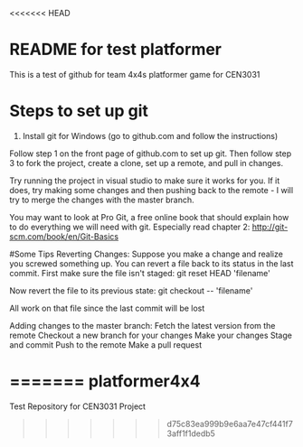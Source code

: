 <<<<<<< HEAD
# README for test platformer
This is a test of github for team 4x4s platformer game for CEN3031

# Steps to set up git
1. Install git for Windows
	(go to github.com and follow the instructions)

Follow step 1 on the front page of github.com to set up git.
Then follow step 3 to fork the project, create a clone, set up a remote, and pull in changes.

Try running the project in visual studio to make sure it works for you.
If it does, try making some changes and then pushing back to the remote - 
I will try to merge the changes with the master branch.

You may want to look at Pro Git, a free online book that should explain how to do everything we will need with git.
Especially read chapter 2:
http://git-scm.com/book/en/Git-Basics



#Some Tips
Reverting Changes:
Suppose you make a change and realize you screwed something up.
You can revert a file back to its status in the last commit.
First make sure the file isn't staged:
git reset HEAD 'filename'

Now revert the file to its previous state:
git checkout -- 'filename'

All work on that file since the last commit will be lost

Adding changes to the master branch:
Fetch the latest version from the remote
Checkout a new branch for your changes
Make your changes
Stage and commit
Push to the remote
Make a pull request

=======
platformer4x4
=============

Test Repository for CEN3031 Project
>>>>>>> d75c83ea999b9e6aa7e47cf441f73aff1f1dedb5
